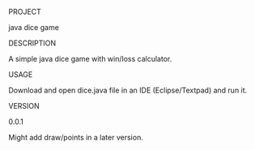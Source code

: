 PROJECT

java dice game

DESCRIPTION

  A simple java dice game with win/loss calculator.
  
USAGE

  Download and open dice.java file in an IDE (Eclipse/Textpad) and run it.
  
VERSION

  0.0.1
  
  Might add draw/points in a later version.
